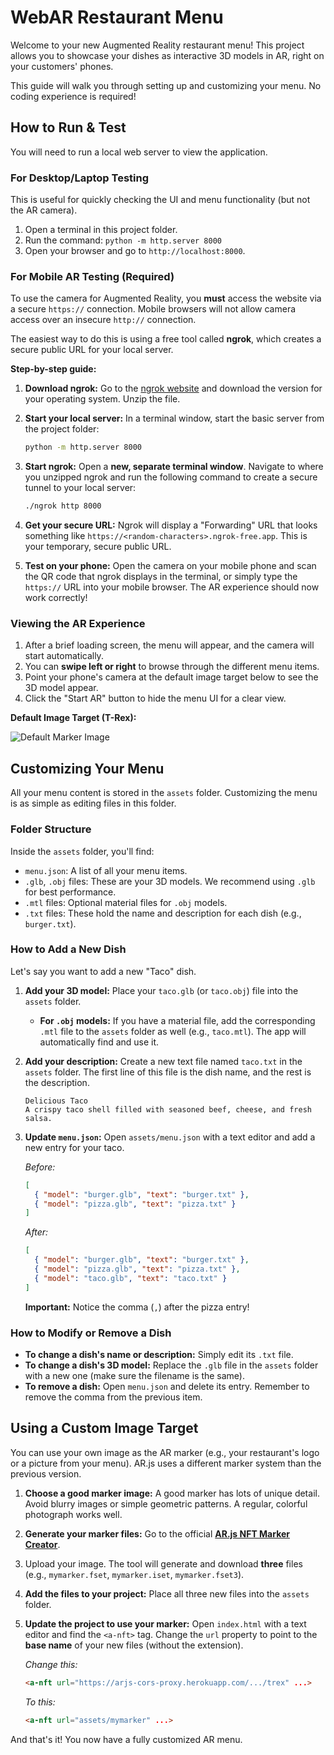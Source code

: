 # WebAR Restaurant Menu

Welcome to your new Augmented Reality restaurant menu! This project allows you to showcase your dishes as interactive 3D models in AR, right on your customers' phones.

This guide will walk you through setting up and customizing your menu. No coding experience is required!

## How to Run & Test

You will need to run a local web server to view the application.

### For Desktop/Laptop Testing

This is useful for quickly checking the UI and menu functionality (but not the AR camera).

1.  Open a terminal in this project folder.
2.  Run the command: `python -m http.server 8000`
3.  Open your browser and go to `http://localhost:8000`.

### For Mobile AR Testing (Required)

To use the camera for Augmented Reality, you **must** access the website via a secure `https://` connection. Mobile browsers will not allow camera access over an insecure `http://` connection.

The easiest way to do this is using a free tool called **ngrok**, which creates a secure public URL for your local server.

**Step-by-step guide:**

1.  **Download ngrok:** Go to the [ngrok website](https://ngrok.com/download) and download the version for your operating system. Unzip the file.

2.  **Start your local server:** In a terminal window, start the basic server from the project folder:
    ```bash
    python -m http.server 8000
    ```

3.  **Start ngrok:** Open a **new, separate terminal window**. Navigate to where you unzipped ngrok and run the following command to create a secure tunnel to your local server:
    ```bash
    ./ngrok http 8000
    ```

4.  **Get your secure URL:** Ngrok will display a "Forwarding" URL that looks something like `https://<random-characters>.ngrok-free.app`. This is your temporary, secure public URL.

5.  **Test on your phone:** Open the camera on your mobile phone and scan the QR code that ngrok displays in the terminal, or simply type the `https://` URL into your mobile browser. The AR experience should now work correctly!

### Viewing the AR Experience

1.  After a brief loading screen, the menu will appear, and the camera will start automatically.
2.  You can **swipe left or right** to browse through the different menu items.
3.  Point your phone's camera at the default image target below to see the 3D model appear.
4.  Click the "Start AR" button to hide the menu UI for a clear view.

**Default Image Target (T-Rex):**

![Default Marker Image](https://raw.githack.com/AR-js-org/AR.js/master/aframe/examples/image-tracking/nft/trex/trex-image-big.jpeg)

## Customizing Your Menu

All your menu content is stored in the `assets` folder. Customizing the menu is as simple as editing files in this folder.

### Folder Structure

Inside the `assets` folder, you'll find:
-   `menu.json`: A list of all your menu items.
-   `.glb`, `.obj` files: These are your 3D models. We recommend using `.glb` for best performance.
-   `.mtl` files: Optional material files for `.obj` models.
-   `.txt` files: These hold the name and description for each dish (e.g., `burger.txt`).

### How to Add a New Dish

Let's say you want to add a new "Taco" dish.

1.  **Add your 3D model:** Place your `taco.glb` (or `taco.obj`) file into the `assets` folder.
    -   **For `.obj` models:** If you have a material file, add the corresponding `.mtl` file to the `assets` folder as well (e.g., `taco.mtl`). The app will automatically find and use it.
2.  **Add your description:** Create a new text file named `taco.txt` in the `assets` folder. The first line of this file is the dish name, and the rest is the description.
    ```
    Delicious Taco
    A crispy taco shell filled with seasoned beef, cheese, and fresh salsa.
    ```
3.  **Update `menu.json`:** Open `assets/menu.json` with a text editor and add a new entry for your taco.

    *Before:*
    ```json
    [
      { "model": "burger.glb", "text": "burger.txt" },
      { "model": "pizza.glb", "text": "pizza.txt" }
    ]
    ```

    *After:*
    ```json
    [
      { "model": "burger.glb", "text": "burger.txt" },
      { "model": "pizza.glb", "text": "pizza.txt" },
      { "model": "taco.glb", "text": "taco.txt" }
    ]
    ```
    **Important:** Notice the comma (`,`) after the pizza entry!

### How to Modify or Remove a Dish

-   **To change a dish's name or description:** Simply edit its `.txt` file.
-   **To change a dish's 3D model:** Replace the `.glb` file in the `assets` folder with a new one (make sure the filename is the same).
-   **To remove a dish:** Open `menu.json` and delete its entry. Remember to remove the comma from the previous item.

## Using a Custom Image Target

You can use your own image as the AR marker (e.g., your restaurant's logo or a picture from your menu). AR.js uses a different marker system than the previous version.

1.  **Choose a good marker image:** A good marker has lots of unique detail. Avoid blurry images or simple geometric patterns. A regular, colorful photograph works well.
2.  **Generate your marker files:** Go to the official **[AR.js NFT Marker Creator](https://ar-js-org.github.io/NFT-Marker-Creator/)**.
3.  Upload your image. The tool will generate and download **three** files (e.g., `mymarker.fset`, `mymarker.iset`, `mymarker.fset3`).
4.  **Add the files to your project:** Place all three new files into the `assets` folder.
5.  **Update the project to use your marker:** Open `index.html` with a text editor and find the `<a-nft>` tag. Change the `url` property to point to the **base name** of your new files (without the extension).

    *Change this:*
    ```html
    <a-nft url="https://arjs-cors-proxy.herokuapp.com/.../trex" ...>
    ```
    *To this:*
    ```html
    <a-nft url="assets/mymarker" ...>
    ```

And that's it! You now have a fully customized AR menu.








